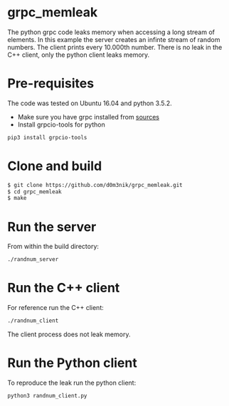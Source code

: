 # grpc_memleak
The python grpc code leaks memory when accessing a long stream of elements.
In this example the server creates an infinte stream of random numbers. The client prints every 10.000th number. There is no leak in the C++ client, only the python client leaks memory.

# Pre-requisites
The code was tested on Ubuntu 16.04 and python 3.5.2.
- Make sure you have grpc installed from [sources](https://github.com/grpc/grpc/blob/master/INSTALL.md)
- Install grpcio-tools for python
```sh
pip3 install grpcio-tools
```

# Clone and build

```sh
$ git clone https://github.com/d0m3nik/grpc_memleak.git
$ cd grpc_memleak
$ make
```

# Run the server
From within the build directory:
```sh
./randnum_server
```

# Run the C++ client
For reference run the C++ client:
```sh
./randnum_client
```
The client process does not leak memory.

# Run the Python client
To reproduce the leak run the python client:
```sh
python3 randnum_client.py
```

